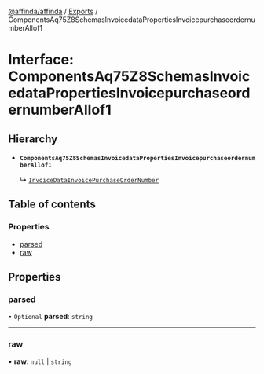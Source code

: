 [@affinda/affinda](../README.md) / [Exports](../modules.md) / ComponentsAq75Z8SchemasInvoicedataPropertiesInvoicepurchaseordernumberAllof1

# Interface: ComponentsAq75Z8SchemasInvoicedataPropertiesInvoicepurchaseordernumberAllof1

## Hierarchy

- **`ComponentsAq75Z8SchemasInvoicedataPropertiesInvoicepurchaseordernumberAllof1`**

  ↳ [`InvoiceDataInvoicePurchaseOrderNumber`](InvoiceDataInvoicePurchaseOrderNumber.md)

## Table of contents

### Properties

- [parsed](ComponentsAq75Z8SchemasInvoicedataPropertiesInvoicepurchaseordernumberAllof1.md#parsed)
- [raw](ComponentsAq75Z8SchemasInvoicedataPropertiesInvoicepurchaseordernumberAllof1.md#raw)

## Properties

### parsed

• `Optional` **parsed**: `string`

___

### raw

• **raw**: ``null`` \| `string`
